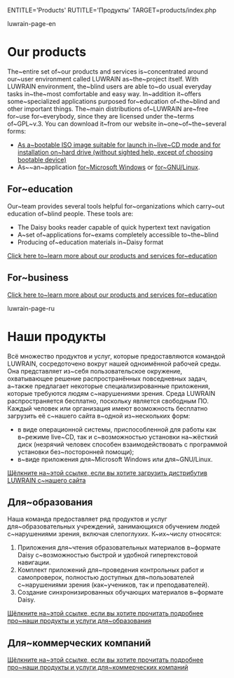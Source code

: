 
ENTITLE='Products'
RUTITLE='Продукты'
TARGET=products/index.php

luwrain-page-en

# Our products

The~entire set of~our products and services is~concentrated around our~user environment called LUWRAIN as~the~project itself.
With LUWRAIN environment, the~blind users are able to~do usual  everyday tasks in~the~most comfortable and easy way.
In~addition it~offers some~specialized applications purposed for~education of~the~blind and other important things.
The~main distributions of~LUWRAIN are~free for~use for~everybody, since they are licensed under the~terms of~GPL~v.3.
You can download it~from our website in~one~of~the~several forms:

* [As a~bootable ISO image suitable for launch in~live~CD mode and for installation on~hard drive (without sighted help, except of choosing bootable device)](local:/download/iso/)
* As~~an~application [for~Microsoft Windows](local:/download/windows/) or [for~GNU/Linux](дlocal:/download/linux/).

## For~education

Our~team provides several tools helpful for~organizations which carry~out education of~blind people.
These tools are:

* The Daisy books reader capable of quick hypertext text navigation
* A~set of~applications for~exams completely accessible to~the~blind
* Producing of~education materials in~Daisy format

[Click here to~learn more about our products and services for~education](local:/products/education/)

## For~business

[Click here to~learn more about our products and services for~education](local:/products/business/)

luwrain-page-ru

# Наши продукты

Всё множество продуктов и услуг, которые предоставляются командой LUWRAIN, сосредоточено вокруг нашей одноимённой рабочей среды.
Она представляет из~себя пользовательское окружение, 
охватывающее решение распространённых повседневных  задач,
а~также предлагает  некоторые специализированные приложения, которые требуются людям с~нарушениями зрения. 
Среда LUWRAIN распространяется бесплатно, поскольку является свободным ПО. 
Каждый человек или организация имеют возможность бесплатно загрузить её с~нашего сайта в~одной из~нескольких форм:

* в виде операционной системы,  приспособленной для работы как в~режиме live~CD, 
так и с~возможностью установки на~жёсткий диск (незрячий человек способен взаимодействовать с программой установки без~посторонней помощи);
* в~виде приложения для~Microsoft Windows или для~GNU/Linux. 

[Щёлкните на~этой ссылке, если вы хотите загрузить дистрибутив LUWRAIN с~нашего сайта](local:/download/)

## Для~образования

Наша команда предоставляет ряд продуктов и услуг для~образовательных учреждений, 
занимающихся обучением людей с~нарушениями зрения, включая слепоглухих. 
К~их~числу относятся:

1. Приложения для~чтения образовательных материалов в~формате Daisy 
с~возможностью быстрой и удобной гипертекстовой навигации.
2. Комплект приложений для~проведения контрольных работ и самопроверок, 
полностью доступных для~пользователей с~нарушениями зрения (как~учеников, так и преподавателей).
3. Создание синхронизированных обучающих материалов в~формате Daisy.

[Щёлкните на~этой ссылке, если вы хотите прочитать подробнее про~наши продукты и услуги для~образования](local:/products/education/)

## Для~коммерческих компаний

[Щёлкните на~этой ссылке, если вы хотите прочитать подробнее про~наши продукты и услуги для~коммерческих компаний](local:/products/business/)
